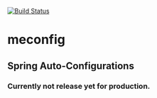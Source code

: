[![Build Status](https://travis-ci.org/mental-party/meconfig.svg?branch=master)](https://travis-ci.org/mental-party/meconfig)

# meconfig

## Spring Auto-Configurations

### Currently not release yet for production.